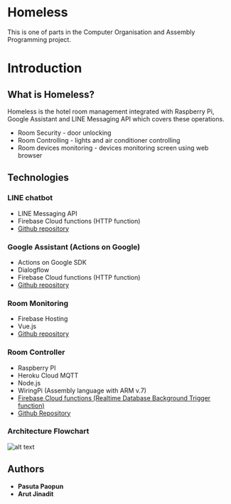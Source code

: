 # Homeless

This is one of parts in the Computer Organisation and Assembly Programming project.

# Introduction

## What is Homeless?

Homeless is the hotel room management integrated with Raspberry Pi, Google Assistant and LINE Messaging API which covers these operations.
* Room Security - door unlocking
* Room Controlling - lights and air conditioner controlling
* Room devices monitoring - devices monitoring screen using web browser

## Technologies

### LINE chatbot
* LINE Messaging API
* Firebase Cloud functions (HTTP function)
* [Github repository](https://github.com/arut-ji/com-or-project)

### Google Assistant (Actions on Google)
* Actions on Google SDK
* Dialogflow
* Firebase Cloud functions (HTTP function)
* [Github repository](https://github.com/arut-ji/action-on-google-com-or-project)

### Room Monitoring
* Firebase Hosting
* Vue.js
* [Github repository](https://github.com/arut-ji/smart-room-controlling-system/tree/master/com-or-monitor/com-or-monitor)

### Room Controller
* Raspberry PI
* Heroku Cloud MQTT
* Node.js
* WiringPi (Assembly language with ARM v.7)
* [Firebase Cloud functions (Realtime Database Background Trigger function)](https://github.com/arut-ji/smart-room-controlling-system/tree/master/background-trigger-com-or)
* [Github Repository](https://github.com/arut-ji/com-or-rpi)

### Architecture Flowchart

![alt text](https://seniority-line-bot.firebaseapp.com/static/architecture.png)

## Authors
* **Pasuta Paopun** 
* **Arut Jinadit**
